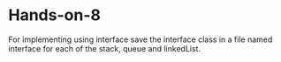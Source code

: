 # Hands-on-8

For implementing using interface save the interface class in a file named interface for each of the stack, queue and linkedList. 

